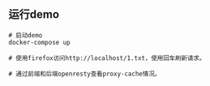 ## 运行demo

```
# 启动demo
docker-compose up

# 使用firefox访问http://localhost/1.txt，使用回车刷新请求。

# 通过前端和后端openresty查看proxy-cache情况。
```


